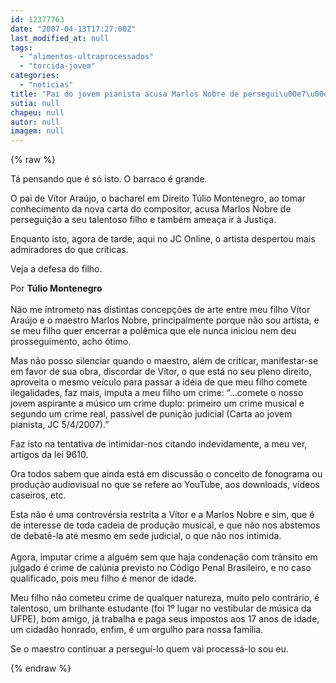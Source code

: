 ```yaml
---
id: 12377763
date: "2007-04-13T17:27:00Z"
last_modified_at: null
tags:
  - "alimentos-ultraprocessados"
  - "torcida-jovem"
categories:
  - "noticias"
title: "Pai do jovem pianista acusa Marlos Nobre de persegui\u00e7\u00e3o e amea\u00e7a process\u00e1-lo"
sutia: null
chapeu: null
autor: null
imagem: null
---
```

{% raw %}
<p><P>Tá pensando que é só isto. O barraco é grande.</P></p>
<p><P>O pai de Vítor Araújo, o bacharel em Direito Túlio Montenegro, ao tomar conhecimento da nova carta do compositor, acusa Marlos Nobre de perseguição a seu talentoso filho e também ameaça ir à Justiça.</P></p>
<p><P>Enquanto isto, agora de tarde, aqui no JC Online, o artista despertou mais admiradores do que críticas.</P></p>
<p><P>Veja a defesa do filho.</P></p>
<p><P>Por <STRONG>Túlio Montenegro<BR></STRONG><BR>Não me intrometo nas distintas concepções de arte entre meu filho Vítor Araújo e o maestro Marlos Nobre, principalmente porque não sou artista, e se meu filho quer encerrar a polêmica que ele nunca iniciou nem deu prosseguimento, acho ótimo. </P></p>
<p><P>Mas não posso silenciar quando o maestro, além de criticar, manifestar-se em favor de sua obra, discordar de Vítor, o que está no seu pleno direito, aproveita o mesmo veículo para passar a idéia de que meu filho comete ilegalidades, faz mais, imputa a meu filho um crime: “...comete o nosso jovem aspirante a músico um crime duplo: primeiro um crime musical e segundo um crime real, passível de punição judicial (Carta ao jovem pianista, JC 5/4/2007).” </P></p>
<p><P>Faz isto na tentativa de intimidar-nos citando indevidamente, a meu ver, artigos da lei 9610.</P></p>
<p><P>Ora todos sabem que ainda está em discussão o conceito de fonograma ou produção audiovisual no que se refere ao YouTube, aos downloads, vídeos caseiros, etc. </P></p>
<p><P>Esta não é uma controvérsia restrita a Vítor e a Marlos Nobre e sim, que é de interesse de toda cadeia de produção musical, e que não nos abstemos de debatê-la até mesmo em sede judicial, o que não nos intimida.<BR><BR>Agora, imputar crime a alguém sem que haja condenação com trânsito em julgado é crime de calúnia previsto no Código Penal Brasileiro, e no caso qualificado, pois meu filho é menor de idade. </P></p>
<p><P>Meu filho não cometeu crime de qualquer natureza, muito pelo contrário, é talentoso, um brilhante estudante (foi 1º lugar no vestibular de música da UFPE), bom amigo, já trabalha e paga seus impostos aos 17 anos de idade, um cidadão honrado, enfim, é um orgulho para nossa família. </P></p>
<p><P>Se o maestro continuar a perseguí-lo quem vai processá-lo sou eu.</P> </p>
{% endraw %}